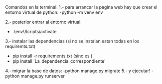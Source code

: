 Comandos en la terminal.
1.- para arrancar la pagina web hay que crear el entorno virtual de python:
-python -m venv env

2.- posterior entrar al entorno virtual:
- .\env\Scripts\activate

3.- instalar las dependencias (si no se instalan estan todas en los requiremts.txt)
- pip install -r requirements.txt
(sino es )
- pip install 'La_dependencia_correspondiente'

4.- migrar la base de datos:
-python manage.py migrate
5.- y ejecutar!
-python manage.py runserver

